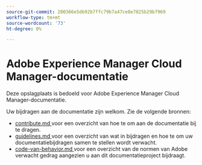 ```yaml
---
source-git-commit: 200366e5db92b7ffc79b7a47ce8e7825b29b7969
workflow-type: tm+mt
source-wordcount: '73'
ht-degree: 0%

---
```

# Adobe Experience Manager Cloud Manager-documentatie

Deze opslagplaats is bedoeld voor Adobe Experience Manager Cloud Manager-documentatie.

Uw bijdragen aan de documentatie zijn welkom. Zie de volgende bronnen:

* [ contribute.md ](contributing.md) voor een overzicht van hoe te om aan de documentatie bij te dragen.
* [ guidelines.md ](guidelines.md) voor een overzicht van wat in bijdragen en hoe te om uw documentatiebijdragen samen te stellen wordt verwacht.
* [ code-van-behavior.md ](code-of-conduct.md) voor een overzicht van de normen van Adobe verwacht gedrag aangezien u aan dit documentatieproject bijdraagt.
